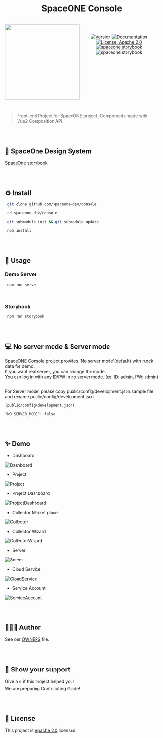 
<h1 align="center">SpaceONE Console</h1>  
  
<br/>  
<div align="center" style="display:flex;">  
  <img width="245" src="https://user-images.githubusercontent.com/35549653/76694897-de236300-66bb-11ea-9ace-b9edde9c12da.png">  
  <p> <br>
<img  alt="Version"  src="https://img.shields.io/badge/version-0.9-blue.svg?cacheSeconds=2592000"  />  
<a  href="https://spaceone-dev.gitbook.io/user-guide/"  target="_blank">  
<img  alt="Documentation"  src="https://img.shields.io/badge/documentation-yes-brightgreen.svg"  />  
</a>  
<a  href="https://www.apache.org/licenses/LICENSE-2.0"  target="_blank">  
<img  alt="License: Apache 2.0"  src="https://img.shields.io/badge/License-Apache 2.0-yellow.svg"  />  
</a> <br>
<a href="http://storybook.developer.spaceone.dev/"  target="_blank">  
    <img alt="spaceone storybook" src="https://img.shields.io/badge/DesginSystem-SpaceOne-blueviolet.svg?logo=storybook" />  
</a>  
    <img alt="spaceone storybook" src="https://github.com/spaceone-dev/console/workflows/StoryBook%20CD/badge.svg?branch=master" />  
</p>  
  
</div>    
  
&nbsp;  
  
> Front-end Project for SpaceONE project. Components made with Vue2 Composition API.  

&nbsp;  
&nbsp;  
  
## 🧩 SpaceOne Design System  
[SpaceOne storybook](http://storybook.developer.spaceone.dev/)  
  
 &nbsp;  
 &nbsp;   

  
## ⚙️ Install  
  
```sh  
 git clone github.com/spaceone-dev/console

 cd spaceone-dev/console

 git submodule init && git submodule update 

 npm install  
```  
&nbsp;  
&nbsp;  
  
    
  
## 🚀 Usage  
  
  ### Demo Server  
```
 npm run serve 
```  
&nbsp;  
  
### Storybook  
```  
 npm run storybook
```  
&nbsp;  
&nbsp;  
   
## 💻 No server mode & Server mode  
SpaceONE Console project provides 'No server mode'(default) with mock data for demo.  
If you want real server, you can change the mode.  
You can log in with any ID/PW in no server mode. (ex. ID: admin, PW: admin)
  
&nbsp;  
For Server mode,
  please copy public/config/development.json.sample file
  and rename public/config/development.json
```  
(public/config/development.json)  
 
"NO_SERVER_MODE": false  
```  
&nbsp;  
&nbsp;  

## ✨ Demo

- Dashboard

![Dashboard](https://user-images.githubusercontent.com/35549653/81525247-07e0c980-938f-11ea-8845-d3db6d3ff13c.png)
&nbsp; 

- Project

![Project](https://user-images.githubusercontent.com/35549653/81525272-1d55f380-938f-11ea-8237-3682f157f083.png)
&nbsp; 

- Project Dashboard

![ProjectDashboard](https://user-images.githubusercontent.com/35549653/81525303-35c60e00-938f-11ea-9eba-c6b8c21da9ca.png)
&nbsp; 

- Collector Market place 

![Collector](https://user-images.githubusercontent.com/35549653/81525333-4e362880-938f-11ea-8382-94cd3f13bba2.png)
&nbsp; 

- Collector Wizard

![CollectorWizard](https://user-images.githubusercontent.com/35549653/81525488-d87e8c80-938f-11ea-818b-a3f8f4d6e7b6.png)
&nbsp; 

- Server

![Server](https://user-images.githubusercontent.com/35549653/81525377-745bc880-938f-11ea-95c2-bc10db8740a7.png)
&nbsp;  
 
- Cloud Service

![CloudService](https://user-images.githubusercontent.com/35549653/81525412-90f80080-938f-11ea-8d73-be22e660f7c9.png)
&nbsp;  
 
- Service Account

![ServiceAccount](https://user-images.githubusercontent.com/35549653/81525520-f4822e00-938f-11ea-8988-2aa651d61950.png)

&nbsp;  
&nbsp;
  
## 👨‍👩‍👧 Author  
  
See our [OWNERS](https://github.com/spaceone-dev/console/blob/master/AUTHORS) file.   
  
&nbsp;  
&nbsp;  
    
    
  
## 👋 Show your support  
  
Give a ⭐️ if this project helped you!   
We are preparing Contributing Guide!  
   
&nbsp;  
&nbsp;  
   
    
  
## 📝 License  
  
    
This project is [Apache 2.0](https://www.apache.org/licenses/LICENSE-2.0) licensed.
